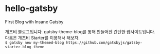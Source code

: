 # hello-gatsby
First Blog with Insane Gatsby

개츠비 블로그입니다. 
gatsby-theme-blog를 통해 만들어진 간단한 웹사이트입니다.  <br>
다음은 개츠비 Starter를 이용해서 해보자. <br>
`$ gatsby new my-themed-blog https://github.com/gatsbyjs/gatsby-starter-blog-theme`

